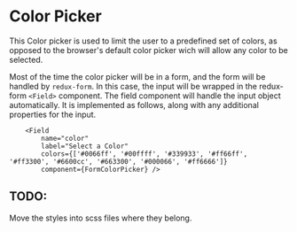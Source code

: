 # Color Picker

This Color picker is used to limit the user to a predefined set of colors, as opposed to the browser's default color picker wich will allow any color to be selected.

Most of the time the color picker will be in a form, and the form will be handled by `redux-form`.  In this case, the input will be wrapped in the redux-form `<Field>` component.  The field component will handle the input object automatically. It is implemented as follows, along with any additional properties for the input.

```
	<Field 
		name="color"
		label="Select a Color" 
		colors={['#0066ff', '#00ffff', '#339933', '#ff66ff', '#ff3300', '#6600cc', '#663300', '#000066', '#ff6666']} 
		component={FormColorPicker} />
```

## TODO:
Move the styles into scss files where they belong. 